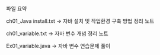 파일 요약

ch01_Java install.txt -> 자바 설치 및 작업환경 구축 방법 정리 노트

ch01_variable.txt -> 자바 변수 개념 정리 노트 

Ex01_variable.java -> 자바 변수 연습문제 풀이
